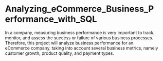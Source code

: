 # Analyzing_eCommerce_Business_Performance_with_SQL
In a company, measuring business performance is very important to track, monitor, and assess the success or failure of various business processes. Therefore, this project will analyze business performance for an eCommerce company, taking into account several business metrics, namely customer growth, product quality, and payment types.
